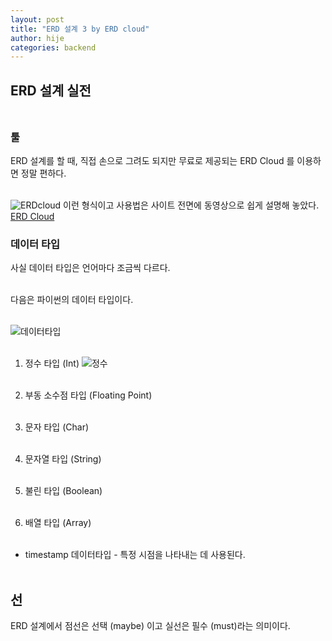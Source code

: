 ```yaml
---
layout: post
title: "ERD 설계 3 by ERD cloud"
author: hije
categories: backend
---
```

## ERD 설계 실전<br/><br/>


### 툴
ERD 설계를 할 때, 직접 손으로 그려도 되지만 
무료로 제공되는 ERD Cloud 를 이용하면 정말 편하다.<br/><br/>

![ERDcloud](https://shareditassets.s3.ap-northeast-2.amazonaws.com/production/uploads/upload_file/file/6880/image.png)
이런 형식이고 사용법은 사이트 전면에 동영상으로 쉽게 설명해 놓았다.
[ERD Cloud](https://www.erdcloud.com/)

### 데이터 타입
사실 데이터 타입은 언어마다 조금씩 다르다.<br/><br/>

다음은 파이썬의 데이터 타입이다.<br/><br/>

![데이터타입](https://velog.velcdn.com/images%2Fjewon119%2Fpost%2F39e911e9-a48b-4f3c-bc54-89d9711feed1%2F12.jpg)
<br/><br/>


1. 정수 타입 (Int)
![정수](https://postfiles.pstatic.net/MjAxNzAyMTJfMjQ4/MDAxNDg2ODg4MjQ5MzI4.7lBiR-4Ig-pJSrzRnUEeQMRnvnPLfeIm8a6BSZbMEOYg.VlWK9swV7Ttae8yaGaRuqjHPp1ONORj5EwmnO5rKyewg.JPEG.no_excuse_/dattype.JPG?type=w2)
<br/><br/>

2. 부동 소수점 타입 (Floating Point)
<br/><br/>

3. 문자 타입 (Char)
<br/><br/>

4. 문자열 타입 (String)
<br/><br/>

5. 불린 타입 (Boolean)
<br/><br/>

6. 배열 타입 (Array)
<br/><br/>

* timestamp 데이터타입 - 특정 시점을 나타내는 데 사용된다.
<br/><br/>

## 선
ERD 설계에서 점선은 선택 (maybe) 이고 실선은 필수 (must)라는 의미이다.


<br/><br/>



